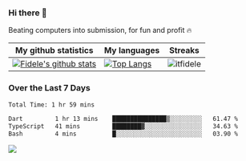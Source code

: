 ### Hi there 👋
<p>Beating computers into submission, for fun and profit 🔥</p>

|My github statistics|My languages|Streaks|
|-|-|-|
|[![Fidele's github stats](https://github-readme-stats.vercel.app/api?username=itfidele&count_private=true&show_icons=true&theme=dark&hide_title=true)](https://github.com/itfidele)|[![Top Langs](https://github-readme-stats.vercel.app/api/top-langs/?username=itfidele&show_icons=true&langs_count=8&theme=dark&layout=compact&hide_title=true)](https://github.com/itfidele)|![itfidele](https://github-readme-streak-stats.herokuapp.com/?user=itfidele&theme=dark)

### Over the Last 7 Days
<!--START_SECTION:waka-->

```txt
Total Time: 1 hr 59 mins

Dart         1 hr 13 mins    ███████████████▒░░░░░░░░░   61.47 %
TypeScript   41 mins         ████████▓░░░░░░░░░░░░░░░░   34.63 %
Bash         4 mins          █░░░░░░░░░░░░░░░░░░░░░░░░   03.90 %
```

<!--END_SECTION:waka-->



![](https://komarev.com/ghpvc/?username=itfidele)
